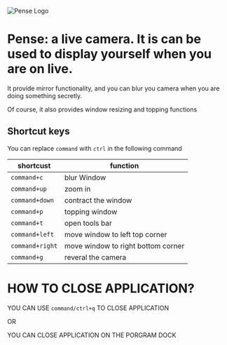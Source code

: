 ![Pense Logo](https://file.helson-lin.cn/picgopense_icon.png)

# Pense: a live camera. It is can be used to display yourself when you are on live.

It provide mirror functionality, and you can blur you camera when you are doing something secretly.

Of course, it also provides window resizing and topping functions


## Shortcut keys

You can replace `command` with `ctrl` in the following command


|  shortcust   | function  |
|  ----  | ----  |
| `command+c`  | blur Window  |
| `command+up`  | zoom in  |
| `command+down`  | contract the window |
| `command+p` | topping window  |
| `command+t`  | open tools bar  |
| `command+left`  | move window to left top corner  |
| `command+right`  | move window to right bottom corner  |
| `command+g`  | reveral the camera  |

# HOW TO CLOSE APPLICATION?

YOU CAN USE `command/ctrl+q` TO CLOSE APPLICATION

OR

YOU CAN CLOSE APPLICATION ON THE PORGRAM DOCK
